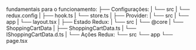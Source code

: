 fundamentais para o funcionamento:
├── Configurações:
|   └── src
|       └── redux.config
|           ├── hook.ts
|           └── store.ts
|
├── Provider:
|   └── src
|       └── app
|           └── layout.tsx
|
├── Estado Redux:
|   └── src
|       └── @core
|           └── ShoppingCartData
|               ├── ShoppingCartData.ts
|               └── IShoppingCartData.d.ts
|
└── Ações Redux:
    └── src
        └── app
            └── page.tsx
